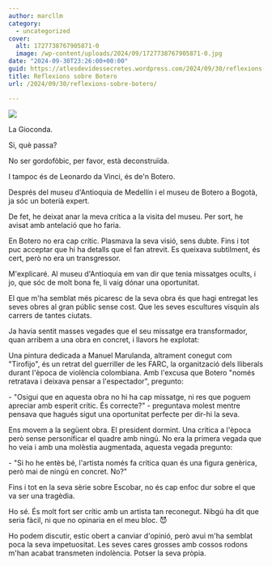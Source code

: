 ```yaml
---
author: marcllm
category:
  - uncategorized
cover:
  alt: 1727738767905871-0
  image: /wp-content/uploads/2024/09/1727738767905871-0.jpg
date: "2024-09-30T23:26:00+00:00"
guid: https://atlesdevidessecretes.wordpress.com/2024/09/30/reflexions-sobre-botero/
title: Reflexions sobre Botero
url: /2024/09/30/reflexions-sobre-botero/

---
```

[![](https://blogger.googleusercontent.com/img/a/AVvXsEjNIPLAYAPN_uB9CsZ7TmoRX6L3WPQ-e5LYb2SVE6Ug9G8V5_eWB2hd7PZdgUEb1nCdn2zH-eZLd5S2z5Pm6QTaOtm9hTn6kBCHrfjbm9oX_V6Ib7enYYGM-HDUwYLhjnvRy4xkVQfua0GNvFS0-6x3et6c34JUR8wKWFWyMwBrqwNTlSxuWLVFQvohMH9z)](https://blogger.googleusercontent.com/img/a/AVvXsEjNIPLAYAPN_uB9CsZ7TmoRX6L3WPQ-e5LYb2SVE6Ug9G8V5_eWB2hd7PZdgUEb1nCdn2zH-eZLd5S2z5Pm6QTaOtm9hTn6kBCHrfjbm9oX_V6Ib7enYYGM-HDUwYLhjnvRy4xkVQfua0GNvFS0-6x3et6c34JUR8wKWFWyMwBrqwNTlSxuWLVFQvohMH9z)

La Gioconda.

Si, què passa?

No ser gordofòbic, per favor, està deconstruïda.

I tampoc és de Leonardo da Vinci, és de'n Botero.



Després del museu d'Antioquia de Medellín i el museu de Botero a Bogotà, ja sóc un boterià expert.

De fet, he deixat anar la meva crítica a la visita del museu. Per sort, he avisat amb antelació que ho faria.



En Botero no era cap crític. Plasmava la seva visió, sens dubte. Fins i tot puc acceptar que hi ha detalls que el fan atrevit. Es queixava subtilment, és cert, però no era un transgressor.



M'explicaré. Al museu d'Antioquia em van dir que tenia missatges ocults, i jo, que sóc de molt bona fe, li vaig dónar una oportunitat.

El que m'ha semblat més picaresc de la seva obra és que hagi entregat les seves obres al gran públic sense cost. Que les seves escultures visquin als carrers de tantes ciutats.



Ja havia sentit masses vegades que el seu missatge era transformador, quan arribem a una obra en concret, i llavors he explotat:



Una pintura dedicada a Manuel Marulanda, altrament conegut com "Tirofijo", és un retrat del guerriller de les FARC, la organització dels lliberals durant l'època de violència colombiana. Amb l'excusa que Botero "només retratava i deixava pensar a l'espectador", pregunto:

\- "Osigui que en aquesta obra no hi ha cap missatge, ni res que poguem apreciar amb esperit crític. És correcte?" - preguntava molest mentre pensava que hagués sigut una oportunitat perfecte per dir-hi la seva.



Ens movem a la següent obra. El president dormint. Una crítica a l'època però sense personificar el quadre amb ningú. No era la primera vegada que ho veia i amb una molèstia augmentada, aquesta vegada pregunto:

\- "Si ho he entès bé, l'artista només fa crítica quan és una figura genèrica, però mai de ningú en concret. No?"



Fins i tot en la seva sèrie sobre Escobar, no és cap enfoc dur sobre el que va ser una tragèdia.



Ho sé. És molt fort ser crític amb un artista tan reconegut. Nibgú ha dit que seria fàcil, ni que no opinaria en el meu bloc. 😈



Ho podem discutir, estic obert a canviar d'opinió, però avui m'ha semblat poca la seva impetuositat. Les seves cares grosses amb cossos rodons m'han acabat transmeten indolència. Potser la seva pròpia.
